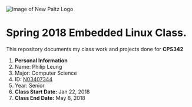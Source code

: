 ![Image of New Paltz Logo](https://www.newpaltz.edu/media/identity/logos/newpaltzlogo.jpg)
# Spring 2018 Embedded Linux Class.
This repository documents my class work and projects done for **CPS342**
1. **Personal Information**
  1. Name: Philip Leung
  1. Major: Computer Science
  1. ID: [N03407344](https://github.com/N03407344)
  1. Year: Senior
2. **Class Start Date:** Jan 22, 2018
3. **Class End Date:** May 8, 2018
  
  
  

